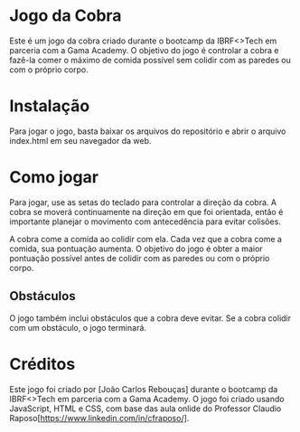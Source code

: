 
# Jogo da Cobra
Este é um jogo da cobra criado durante o bootcamp da IBRF<>Tech em parceria com a Gama Academy. O objetivo do jogo é controlar a cobra e fazê-la comer o máximo de comida possível sem colidir com as paredes ou com o próprio corpo.

# Instalação
Para jogar o jogo, basta baixar os arquivos do repositório e abrir o arquivo index.html em seu navegador da web.

# Como jogar
Para jogar, use as setas do teclado para controlar a direção da cobra. A cobra se moverá continuamente na direção em que foi orientada, então é importante planejar o movimento com antecedência para evitar colisões.

A cobra come a comida ao colidir com ela. Cada vez que a cobra come a comida, sua pontuação aumenta. O objetivo do jogo é obter a maior pontuação possível antes de colidir com as paredes ou com o próprio corpo.

## Obstáculos
O jogo também inclui obstáculos que a cobra deve evitar. Se a cobra colidir com um obstáculo, o jogo terminará.

# Créditos
Este jogo foi criado por [João Carlos Rebouças] durante o bootcamp da IBRF<>Tech em parceria com a Gama Academy. O jogo foi criado usando JavaScript, HTML e CSS, com base das aula onlide do Professor Claudio Raposo[https://www.linkedin.com/in/cfraposo/].
